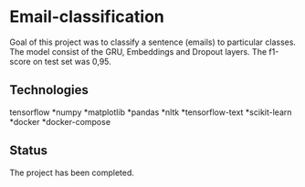 # Email-classification
Goal of this project was to classify a sentence (emails) to particular classes. The model consist of the GRU, Embeddings and Dropout layers. The f1-score on test set was 0,95.
## Technologies
tensorflow
*numpy
*matplotlib
*pandas
*nltk
*tensorflow-text
*scikit-learn
*docker
*docker-compose
## Status
The project has been completed.
